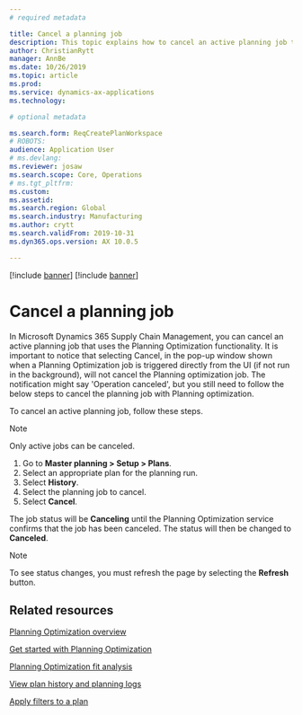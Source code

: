 ```yaml
---
# required metadata

title: Cancel a planning job
description: This topic explains how to cancel an active planning job that uses the Planning Optimization functionality.
author: ChristianRytt
manager: AnnBe
ms.date: 10/26/2019
ms.topic: article
ms.prod: 
ms.service: dynamics-ax-applications
ms.technology: 

# optional metadata

ms.search.form: ReqCreatePlanWorkspace
# ROBOTS: 
audience: Application User
# ms.devlang: 
ms.reviewer: josaw
ms.search.scope: Core, Operations
# ms.tgt_pltfrm: 
ms.custom: 
ms.assetid: 
ms.search.region: Global
ms.search.industry: Manufacturing
ms.author: crytt
ms.search.validFrom: 2019-10-31
ms.dyn365.ops.version: AX 10.0.5

---
```


[!include [banner](../../includes/banner.md)]
[!include [banner](../../includes/preview-banner.md)]

# Cancel a planning job

In Microsoft Dynamics 365 Supply Chain Management, you can cancel an active planning job that uses the Planning Optimization functionality. It is important to notice that selecting Cancel, in the pop-up window shown when a Planning Optimization job is triggered directly from the UI (if not run in the background), will not cancel the Planning optimization job. The notification might say 'Operation canceled', but you still need to follow the below steps to cancel the planning job with Planning optimization.

To cancel an active planning job, follow these steps. 

> [!NOTE]
> Only active jobs can be canceled.

1. Go to **Master planning \> Setup \> Plans**.
2. Select an appropriate plan for the planning run.
3. Select **History**.
4. Select the planning job to cancel.
5. Select **Cancel**.

The job status will be **Canceling** until the Planning Optimization service confirms that the job has been canceled. The status will then be changed to **Canceled**.

> [!NOTE]
> To see status changes, you must refresh the page by selecting the **Refresh** button.

## Related resources

[Planning Optimization overview](planning-optimization-overview.md)

[Get started with Planning Optimization](get-started.md)

[Planning Optimization fit analysis](planning-optimization-fit-analysis.md)

[View plan history and planning logs](plan-history-logs.md)

[Apply filters to a plan](plan-filters.md)
